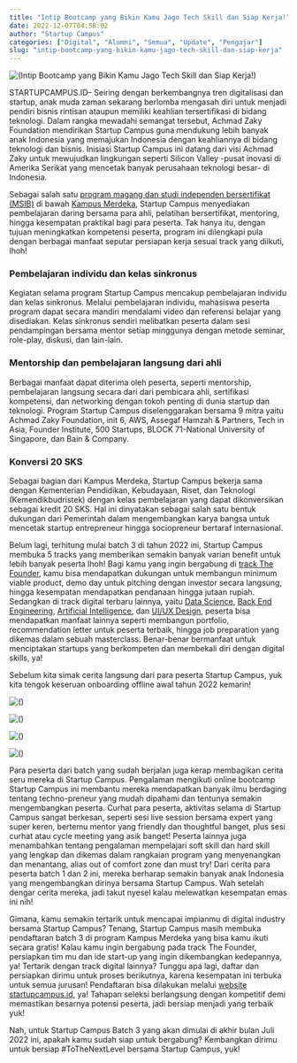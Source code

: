 ```yaml
---
title: "Intip Bootcamp yang Bikin Kamu Jago Tech Skill dan Siap Kerja!"
date: 2022-12-07T04:58:02
author: "Startup Campus"
categories: ["Digital", "Alumni", "Semua", "Update", "Pengajar"]
slug: "intip-bootcamp-yang-bikin-kamu-jago-tech-skill-dan-siap-kerja"
---
```


![(Intip Bootcamp yang Bikin Kamu Jago Tech Skill dan Siap Kerja!)](/uploads/2022/12/bootcamp-1024x449.png)

STARTUPCAMPUS.ID– Seiring dengan berkembangnya tren digitalisasi dan startup, anak muda zaman sekarang berlomba mengasah diri untuk menjadi pendiri bisnis rintisan ataupun memiliki keahlian tersertifikasi di bidang teknologi. Dalam rangka mewadahi semangat tersebut, Achmad Zaky Foundation mendirikan Startup Campus guna mendukung lebih banyak anak Indonesia yang memajukan Indonesia dengan keahliannya di bidang teknologi dan bisnis. Inisiasi Startup Campus ini datang dari visi Achmad Zaky untuk mewujudkan lingkungan seperti Silicon Valley -pusat inovasi di Amerika Serikat yang mencetak banyak perusahaan teknologi besar- di Indonesia.

Sebagai salah satu [program magang dan studi independen bersertifikat (MSIB)](https://kampusmerdeka.kemdikbud.go.id/program/studi-independen) di bawah [Kampus Merdeka](https://kampusmerdeka.kemdikbud.go.id/), Startup Campus menyediakan pembelajaran daring bersama para ahli, pelatihan bersertifikat, mentoring, hingga kesempatan praktikal bagi para peserta. Tak hanya itu, dengan tujuan meningkatkan kompetensi peserta, program ini dilengkapi pula dengan berbagai manfaat seputar persiapan kerja sesuai track yang diikuti, lhoh!

### Pembelajaran individu dan kelas sinkronus

Kegiatan selama program Startup Campus mencakup pembelajaran individu dan kelas sinkronus. Melalui pembelajaran individu, mahasiswa peserta program dapat secara mandiri mendalami video dan referensi belajar yang disediakan. Kelas sinkronus sendiri melibatkan peserta dalam sesi pendampingan bersama mentor setiap minggunya dengan metode seminar, role-play, diskusi, dan lain-lain.

### Mentorship dan pembelajaran langsung dari ahli 

Berbagai manfaat dapat diterima oleh peserta, seperti mentorship, pembelajaran langsung secara dari dari pembicara ahli, sertifikasi kompetensi, dan networking dengan tokoh penting di dunia startup dan teknologi. Program Startup Campus diselenggarakan bersama 9 mitra yaitu Achmad Zaky Foundation, init 6, AWS, Assegaf Hamzah & Partners, Tech in Asia, Founder Institute, 500 Startups, BLOCK 71-National University of Singapore, dan Bain & Company.

### Konversi 20 SKS

Sebagai bagian dari Kampus Merdeka, Startup Campus bekerja sama dengan Kementerian Pendidikan, Kebudayaan, Riset, dan Teknologi (Kemendikbudristek) dengan kelas pembelajaran yang dapat dikonversikan sebagai kredit 20 SKS. Hal ini dinyatakan sebagai salah satu bentuk dukungan dari Pemerintah dalam mengembangkan karya bangsa untuk mencetak startup entrepreneur hingga sociopreneur bertaraf internasional.

Belum lagi, terhitung mulai batch 3 di tahun 2022 ini, Startup Campus membuka 5 tracks yang memberikan semakin banyak varian benefit untuk lebih banyak peserta lhoh! Bagi kamu yang ingin bergabung di [track The Founder](https://startupcampus.id/track/the-founder), kamu bisa mendapatkan dukungan untuk membangun minimum viable product, demo day untuk pitching dengan investor secara langsung, hingga kesempatan mendapatkan pendanaan hingga jutaan rupiah. Sedangkan di track digital terbaru lainnya, yaitu [Data Science](https://startupcampus.id/track/data-science), [Back End Engineering](https://startupcampus.id), [Artificial Intelligence](https://startupcampus.id/track/artificial-intelligence), dan [UI/UX Design](https://startupcampus.id/track/uiux-design), peserta bisa mendapatkan manfaat lainnya seperti membangun portfolio, recommendation letter untuk peserta terbaik, hingga job preparation yang dikemas dalam sebuah masterclass. Benar-benar bermanfaat untuk menciptakan startups yang berkompeten dan membekali diri dengan digital skills, ya!

Sebelum kita simak cerita langsung dari para peserta Startup Campus, yuk kita tengok keseruan onboarding offline awal tahun 2022 kemarin!

![()](/uploads/2022/12/Pemenang-onboarding-startup-campus-batch-2.png)

![()](/uploads/2022/12/onboarding-startup-campus-batch-2.png)

![()](/uploads/2022/12/presentasi-peserta-startup-campus-batch-2.png)

![()](/uploads/2022/12/peserta-onboarding-startup-campus-batch-2.png)

Para peserta dari batch yang sudah berjalan juga kerap membagikan cerita seru mereka di Startup Campus. Pengalaman mengikuti online bootcamp Startup Campus ini membantu mereka mendapatkan banyak ilmu berdaging tentang techno-preneur yang mudah dipahami dan tentunya semakin mengembangkan peserta. Curhat para peserta, aktivitas selama di Startup Campus sangat berkesan, seperti sesi live session bersama expert yang super keren, bertemu mentor yang friendly dan thoughtful banget, plus sesi curhat atau cycle meeting yang asik banget! Peserta lainnya juga menambahkan tentang pengalaman mempelajari soft skill dan hard skill yang lengkap dan dikemas dalam rangkaian program yang menyenangkan dan menantang, alias out of comfort zone dan must try! Dari cerita para peserta batch 1 dan 2 ini, mereka berharap semakin banyak anak Indonesia yang mengembangkan dirinya bersama Startup Campus. Wah setelah dengar cerita mereka, jadi takut nyesel kalau melewatkan kesempatan emas ini nih!

Gimana, kamu semakin tertarik untuk mencapai impianmu di digital industry bersama Startup Campus? Tenang, Startup Campus masih membuka pendaftaran batch 3 di program Kampus Merdeka yang bisa kamu ikuti secara gratis! Kalau kamu ingin bergabung pada track The Founder, persiapkan tim mu dan ide start-up yang ingin dikembangkan kedepannya, ya! Tertarik dengan track digital lainnya? Tunggu apa lagi, daftar dan persiapkan dirimu untuk proses berikutnya, karena kesempatan ini terbuka untuk semua jurusan! Pendaftaran bisa dilakukan melalui [website startupcampus.id](https://startupcampus.id/), ya! Tahapan seleksi berlangsung dengan kompetitif demi memastikan besarnya potensi peserta, jadi bersiap menjadi yang terbaik yuk!

Nah, untuk Startup Campus Batch 3 yang akan dimulai di akhir bulan Juli 2022 ini, apakah kamu sudah siap untuk bergabung? Kembangkan dirimu untuk bersiap #ToTheNextLevel bersama Startup Campus, yuk!